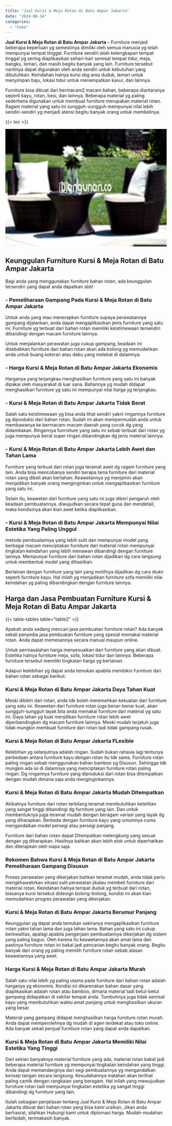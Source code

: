 ```yaml
---
title: "Jual Kursi & Meja Rotan di Batu Ampar Jakarta"
date: "2024-08-14"
categories: 
  - "toko"
---
```


**Jual Kursi & Meja Rotan di Batu Ampar Jakarta** – Furniture menjadi beberapa keperluan yg semestinya dimiliki oleh semua manusia yg telah mempunyai tempat tinggal. Furniture sendiri ialah kelengkapan tempat tinggal yg sering diaplikasikan sehari-hari semisal tempat tidur, meja, bangku, lemari, dan masih begitu banyak yang lain. Furniture tersebut nantinya dapat digunakan oleh anda sendiri untuk kebutuhan yang dibutuhkan. Keindahan halnya kursi sbg area duduk, lemari untuk menyimpan baju, lokasi tidur untuk menempatkan kasur, dan lainnya.

Furniture bisa dibuat dari bermacam2 macam bahan, beberapa diantaranya seperti kayu, rotan, besi, dan lainnya. Beberapa material yg paling sederhana digunakan untuk membuat furniture merupakan material rotan. Ragam material yang satu ini sungguh-sungguh mempunyai nilai lebih sendiri-sendiri yg menjadi atensi begitu banyak orang untuk membelinya.

{{< toc >}}

![Jual Kursi & Meja Rotan di Batu Ampar Jakarta](/images/kursi-meja-rotan-murah41.png)

## Keunggulan Furniture Kursi & Meja Rotan di Batu Ampar Jakarta

Bagi anda yang menggunakan furniture bahan rotan, ada keunggulan tersendiri yang dapat anda dapatkan sbb!

### \- Pemeliharaan Gampang Pada Kursi & Meja Rotan di Batu Ampar Jakarta

Untuk anda yang mau menerapkan furniture supaya perawatannya gampang dijalankan, anda dapat mengaplikasikan jenis furniture yang satu ini. Furniture yg terbuat dari bahan rotan memiliki keistimewaan tersendiri dibandingi dengan macam furniture lainnya.

Untuk menjalankan perawatan juga cukup gampang, keadaan ini disebabkan furniture dari bahan rotan akan ada bolong yg memudahkan anda untuk buang kotoran atau debu yang melekat di dalamnya.

### \- Harga Kursi & Meja Rotan di Batu Ampar Jakarta Ekonomis

Harganya yang terjangkau menghasilkan furniture yang satu ini banyak dipakai oleh masyarakat di luar sana. Bahannya yg mudah didapat menghasilkan furniture yg satu ini mempunyai nilai harga yg terjangkau.

### \- Kursi & Meja Rotan di Batu Ampar Jakarta Tidak Berat

Salah satu keistimewaan yg bisa anda lihat sendiri yakni ringannya furniture yg diproduksi dari bahan rotan. Sudah ini akan mempermudah anda untuk membawanya ke bermacam-macam daerah yang cocok dg yang didambakan. Ringannya funrniture yang satu ini sebab terbuat dari rotan yg juga mempunyai berat super ringan dibandingkan dg jenis material lainnya.

### \- Kursi & Meja Rotan di Batu Ampar Jakarta Lebih Awet dan Tahan Lama

Furniture yang terbuat dari rotan juga teramat awet dg ragam furniture yang lain. Anda bisa mencobanya sendiri berapa lama furniture dari material rotan yang dibeli akan bertahan. Keawetannya yg menjamin akan menjadikan banyak orang menginginkan untuk mengaplikasikan furniture yang satu ini.

Selain itu, keawetan dari furniture yang satu ini juga diberi pengaruh oleh keadaan pembuatannya. diwujudkan secara tepat guna dan mendetail, maka kondisinya akan kian awet ketika diaplikasikan.

### \- Kursi & Meja Rotan di Batu Ampar Jakarta Mempunyai Nilai Estetika Yang Paling Unggul

metode pembuatannya yang lebih sulit dan mempunyai model yang berbagai macam menciptakan furniture dari material rotan mempunyai tingkatan keindahan yang lebih menawan dibandingi dengan furniture lainnya. Mempunyai furniture dari bahan rotan dijadikan dg cara langsung untuk membentuk model yang dihasilkan.

Berlainan dengan furniture yang lain yang motifnya dijadikan dg cara diukir seperti furniture kayu. Hal inilah yg menjadikan furniture sofa memiliki nilai keindahan yg paling dibandingkan dengan furniture lainnya.

## Harga dan Jasa Pembuatan Furniture Kursi & Meja Rotan di Batu Ampar Jakarta

{{< table-tables table="table2" >}}

Apakah anda sedang mencari jasa pembuatan furniture rotan? Ada banyak sekali penyedia jasa pembuatan furniture yang spesial memakai material rotan. Anda dapat memesannya secara manual maupun online.

Untuk permasalahan harga menyesuaikan dari furniture yang akan dibuat. Estetika halnya furniture meja, sofa, lokasi tidur dan lainnya. Beberapa furniture tersebut memiliki tingkatan harga yg berlainan.

Adapun kelebihan yg dapat anda temukan apabila membikin furniture dari bahan rotan sebagai berikut:

### Kursi & Meja Rotan di Batu Ampar Jakarta Daya Tahan Kuat

Meski dibikin dari rotan, anda tdk boleh meremehkan kekuatan dari furniture yang satu ini. Keawetan dari furniture rotan juga benar-benar kuat, akan sungguh-sungguh layak bila anda memakai furniture dari material yg satu ini. Daya tahan yg kuat menjdikan furniture rotan lebih awet diperbandingkan dg macam furniture lainnya. Meski mudah terjatuh juga tidak mungkin membuat furniture dari rotan tadi tidak gampang rusak.

### Kursi & Meja Rotan di Batu Ampar Jakarta FLexible

Kelebihan yg selanjutnya adalah ringan. Sudah bukan rahasia lagi tentunya perbedaan antara furniture kayu dengan rotan itu tdk sama. Furniture rotan paling ringan sebab menggunakan bahan bamboo yg Disusun. Sehingga tdk mungkin ada isi di dalamnya yang menciptakan furniture rotan paling ringan. Dg ringannya furniture yang diproduksi dari rotan bisa ditempatkan dengan mudah dimana saja anda menginginkannya.

### Kursi & Meja Rotan di Batu Ampar Jakarta Mudah Ditempatkan

Akibatnya furniture dari rotan terbilang teramat membutuhkan ketelitian yang sangat tinggi dibandingi dg furniture yang lain. Dan untuk membentuknya juga teramat mudah dengan beragam variasi yang layak dg yang diharapkan. Berbeda dengan furniture kayu yang umumnya cuma mengandalkan model persegi atau persegi panjang.

Furniture dari bahan rotan dapat Ditempatkan melengkung yang sesuai dengan yg diharapkan. Hasilnya bahkan akan lebih elok untuk diperhatikan dan diterapkan oleh siapa saja.

### Rekomen Bahwa Kursi & Meja Rotan di Batu Ampar Jakarta Pemeliharaan Gampang Disusun

Proses perawatan yang dikerjakan bahkan teramat mudah, anda tidak perlu mengkhawatirkan situasi sulit perawatan jikalau membeli furniture dari material rotan. Keindahan halnya tempat duduk yg terbuat dari rotan, biasanya kursi tersebut didesign bolong-bolong, kondisi ini akan kian memudahkan progres perawatan yang dikerjakan.

### Kursi & Meja Rotan di Batu Ampar Jakarta Berumur Panjang

Keunggulan yg dapat anda temukan sekiranya mengaplikasikan furniture rotan yakni tahan lama dan juga tahan lama. Bahan yang satu ini cukup berkwalitas, apalagi apabila pengerjaan pembuatannya dikerjakan dg sistem yang paling bagus. Oleh karena itu keawetannya akan amat lama dan pastinya furniture rotan ini bakal jadi pencarian begitu banyak orang. Begitu banyak dari orang yg paling memilih furniture rotan sebab alasan keawetannya yang awet.

### Harga Kursi & Meja Rotan di Batu Ampar Jakarta Murah

Salah satu nilai lebih yg paling utama pada furniture dari bahan rotan adalah harganya yg ekonomis. Kondisi ini dikarenakan bahan dasar yang diaplikasikan adalah rotan atau bamboo, dimana material tadi betul-betul gampang didapatkan di sekitar tempat anda. Tumbuhnya juga tidak semisal kayu yang membutuhkan waktu amat panjang untuk menghasilkan ukuran yang besar.

Material yang gampang didapat menghasilkan harga furniture rotan murah. Anda dapat memperolehnya dg mudah di agen terdekat atau toko online. Ada banyak sekali penjual furniture rotan yang dapat anda dapatkan.

### Kursi & Meja Rotan di Batu Ampar Jakarta Memiliki Nilai Estetika Yang Tinggi

Dari sekian banyaknya material furniture yang ada, material rotan bakal jadi beberapa material furniture yg mempunyai tingkatan keindahan yang tinggi. Anda dapat memandangnya dari segi pembuatannya yg mengandalkan konsep tangan secara langsung. Kesudahannya malahan akan terlihat paling cantik dengan rangkaian yang beragam. Hal inilah yang mewujudkan furniture rotan tadi mempunyai tingkatan estetika yg sangat tinggi dibandingi dg furniture yang lain.

Itulah sebagian penjelasan tentang Jual Kursi & Meja Rotan di Batu Ampar Jakarta dibuat dari bahan rotan yang bisa kami uraikan, Jikan anda berhasrat, silahkan Hubungi kami untuk diplomasi harga. Mudah-mudahan berfaidah, terimakasih banyak.
